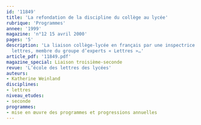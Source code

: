 ```yaml
---
id: '11849'
title: 'La refondation de la discipline du collège au lycée'
rubrique: 'Programmes'
annee: '1999'
magazine: 'n°12 15 avril 2000'
pages: '5'
description: 'La liaison collège-lycée en français par une inspectrice générale des
  lettres, membre du groupe d’experts « Lettres »…'
article_pdf: '11849.pdf'
magazine_special: Liaison troisième-seconde
revue: 'L’école des lettres des lycées'
auteurs:
- Katherine Weinland
disciplines:
- lettres
niveau_etudes:
- seconde
programmes:
- mise en œuvre des programmes et progressions annuelles
---
```

